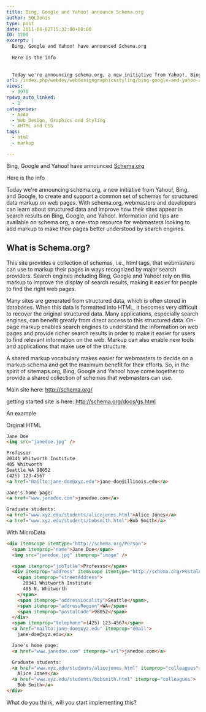 ```yaml
---
title: Bing, Google and Yahoo! announce Schema.org
author: SQLDenis
type: post
date: 2011-06-02T15:32:00+00:00
ID: 1200
excerpt: |
  Bing, Google and Yahoo! have announced Schema.org
  
  Here is the info
  
  
  Today we're announcing schema.org, a new initiative from Yahoo!, Bing, and Google, to create and support a common set of schemas for structured data markup on web pages. With sch&hellip;
url: /index.php/webdev/webdesigngraphicsstyling/bing-google-and-yahoo-announce/
views:
  - 9970
rp4wp_auto_linked:
  - 1
categories:
  - AJAX
  - Web Design, Graphics and Styling
  - XHTML and CSS
tags:
  - html
  - markup

---
```

Bing, Google and Yahoo! have announced [Schema.org][1]

Here is the info

Today we're announcing schema.org, a new initiative from Yahoo!, Bing, and Google, to create and support a common set of schemas for structured data markup on web pages. With schema.org, webmasters and developers can learn about structured data and improve how their sites appear in search results on Bing, Google, and Yahoo!. Information and tips are available on schema.org, a one-stop resource for webmasters looking to add markup to make their pages better understood by search engines.

## What is Schema.org?

This site provides a collection of schemas, i.e., html tags, that webmasters can use to markup their pages in ways recognized by major search providers. Search engines including Bing, Google and Yahoo! rely on this markup to improve the display of search results, making it easier for people to find the right web pages.
  
Many sites are generated from structured data, which is often stored in databases. When this data is formatted into HTML, it becomes very difficult to recover the original structured data. Many applications, especially search engines, can benefit greatly from direct access to this structured data. On-page markup enables search engines to understand the information on web pages and provide richer search results in order to make it easier for users to find relevant information on the web. Markup can also enable new tools and applications that make use of the structure.
  
A shared markup vocabulary makes easier for webmasters to decide on a markup schema and get the maximum benefit for their efforts. So, in the spirit of sitemaps.org, Bing, Google and Yahoo! have come together to provide a shared collection of schemas that webmasters can use.

Main site here: http://schema.org/

getting started site is here: http://schema.org/docs/gs.html

An example

Orginal HTML

```html
Jane Doe
<img src="janedoe.jpg" />

Professor
20341 Whitworth Institute
405 Whitworth
Seattle WA 98052
(425) 123-4567
<a href="mailto:jane-doe@xyz.edu">jane-doe@illinois.edu</a>

Jane's home page:
<a href="www.janedoe.com">janedoe.com</a>

Graduate students:
<a href="www.xyz.edu/students/alicejones.html">Alice Jones</a>
<a href="www.xyz.edu/students/bobsmith.html">Bob Smith</a>
```
With MicroData

```html
<div itemscope itemtype="http://schema.org/Person">
  <span itemprop="name">Jane Doe</span>
  <img src="janedoe.jpg" itemprop="image" />

  <span itemprop="jobTitle">Professor</span>
  <div itemprop="address" itemscope itemtype="http://schema.org/PostalAddress">
    <span itemprop="streetAddress">
      20341 Whitworth Institute
      405 N. Whitworth
    </span>
    <span itemprop="addressLocality">Seattle</span>,
    <span itemprop="addressRegion">WA</span>
    <span itemprop="postalCode">98052</span>
  </div>
  <span itemprop="telephone">(425) 123-4567</span>
  <a href="mailto:jane-doe@xyz.edu" itemprop="email">
    jane-doe@xyz.edu</a>

  Jane's home page:
  <a href="www.janedoe.com" itemprop="url">janedoe.com</a>

  Graduate students:
  <a href="www.xyz.edu/students/alicejones.html" itemprop="colleagues">
    Alice Jones</a>
  <a href="www.xyz.edu/students/bobsmith.html" itemprop="colleagues">
    Bob Smith</a>
</div>
```
What do you think, will you start implementing this?

 [1]: http://schema.org/